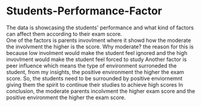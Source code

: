 # Students-Performance-Factor
The data is showcasing the students' performance and what kind of factors can affect them according to their exam score.  
One of the factors is parents invovlment where it showd how the moderate the involvment the higher is the score. Why moderate? the reason for this is because low involment would make the student feel ignored and the high invovlment would make the student feel forced to study
Another factor is peer influence which means the type of environment surroneded the student, from my insights, the positive environment the higher the exam score. So, the students need to be surrounded by positive enviornemnt giving them the spirit to continue their studies to achieve high scores
In conclusion, the moderate parents incolvment the higher exam score and the positive environment the higher the exam score.
